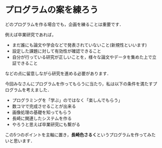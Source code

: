 # プログラムの案を練ろう

どのプログラムを作る場合でも，企画を練ることは重要です．

例えば卒業研究であれば，

* まだ誰にも論文や学会などで発表されていないこと(新規性といいます)
* 設定した課題に対して有効性が確認できること
* 自分が行っている研究が正しいことを，様々な論文やデータを集めた上で立証できること

などの点に留意しながら研究を進める必要があります．

今回みなさんにプログラムを作ってもらうに当たり，私は以下の条件を満たすプログラムを考えました．

* プログラミングを「学ぶ」のではなく「楽しんでもらう」
* 数コマで完成させることが出来る
* 画像処理の基礎を知ってもらう
* 長崎に関連したシステムを作る
* やろうと思えば卒業研究にも繋がる

この5つのポイントを主軸に置き，**長崎色さるく**というプログラムを作ってみたいと思います．


